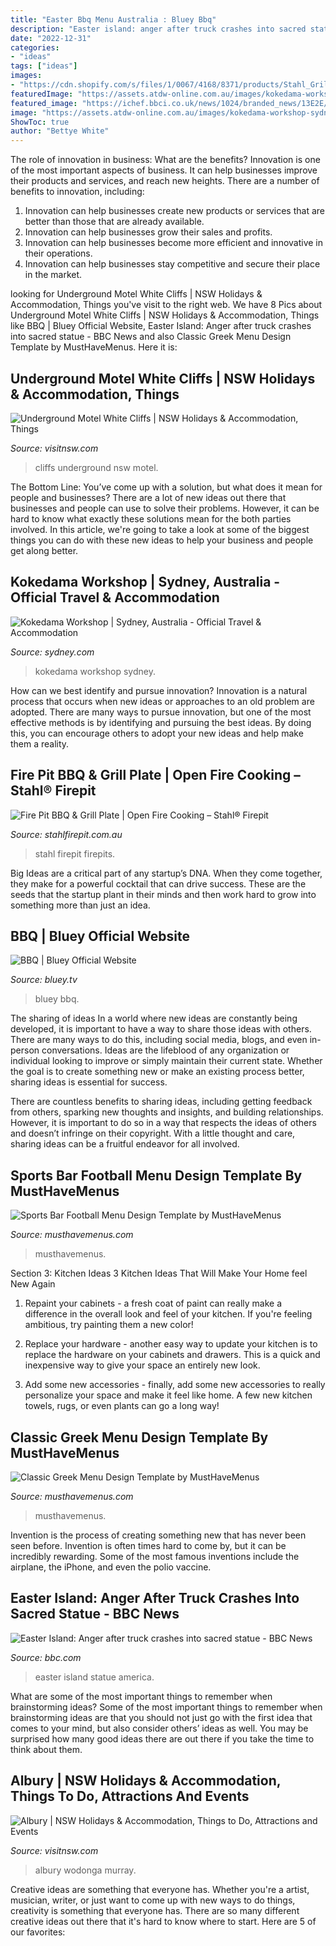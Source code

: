 ```yaml
---
title: "Easter Bbq Menu Australia : Bluey Bbq"
description: "Easter island: anger after truck crashes into sacred statue"
date: "2022-12-31"
categories:
- "ideas"
tags: ["ideas"]
images:
- "https://cdn.shopify.com/s/files/1/0067/4168/8371/products/Stahl_Grill_US_4_1200x1200.jpg?v=1558833294"
featuredImage: "https://assets.atdw-online.com.au/images/kokedama-workshop-sydney-original_9fwez7k.jpg?rect=0"
featured_image: "https://ichef.bbci.co.uk/news/1024/branded_news/13E2E/production/_111145418_easterislandstatue.jpg"
image: "https://assets.atdw-online.com.au/images/kokedama-workshop-sydney-original_9fwez7k.jpg?rect=0"
ShowToc: true
author: "Bettye White"
---
```



The role of innovation in business: What are the benefits?
Innovation is one of the most important aspects of business. It can help businesses improve their products and services, and reach new heights. There are a number of benefits to innovation, including: 
1. Innovation can help businesses create new products or services that are better than those that are already available. 
2. Innovation can help businesses grow their sales and profits. 
3. Innovation can help businesses become more efficient and innovative in their operations. 
4. Innovation can help businesses stay competitive and secure their place in the market.

	

		
looking for Underground Motel White Cliffs | NSW Holidays &amp; Accommodation, Things you've visit to the right web. We have 8 Pics about Underground Motel White Cliffs | NSW Holidays &amp; Accommodation, Things like BBQ | Bluey Official Website, Easter Island: Anger after truck crashes into sacred statue - BBC News and also Classic Greek Menu Design Template by MustHaveMenus. Here it is:
		
    
## Underground Motel White Cliffs | NSW Holidays &amp; Accommodation, Things

<img loading=lazy src="https://assets.atdw-online.com.au/images/48da4559d81f5d9724612ad1a298a6fd.jpeg?rect=0" onerror="this.onerror=null;this.src='https://tse2.mm.bing.net/th?id=OIP.4A-waZ08SCSn3BJFxS0NVQHaFj&amp;pid=15.1';" alt="Underground Motel White Cliffs | NSW Holidays &amp; Accommodation, Things">

_Source: visitnsw.com_

>cliffs underground nsw motel. 

	

The Bottom Line: You’ve come up with a solution, but what does it mean for people and businesses?
There are a lot of new ideas out there that businesses and people can use to solve their problems. However, it can be hard to know what exactly these solutions mean for the both parties involved. In this article, we're going to take a look at some of the biggest things you can do with these new ideas to help your business and people get along better.

    
## Kokedama Workshop | Sydney, Australia - Official Travel &amp; Accommodation

<img loading=lazy src="https://assets.atdw-online.com.au/images/kokedama-workshop-sydney-original_9fwez7k.jpg?rect=0" onerror="this.onerror=null;this.src='https://tse2.mm.bing.net/th?id=OIP.v0AeQtgT5vXybdsyoPupGgHaJ4&amp;pid=15.1';" alt="Kokedama Workshop | Sydney, Australia - Official Travel &amp; Accommodation">

_Source: sydney.com_

>kokedama workshop sydney. 

	

How can we best identify and pursue innovation?
Innovation is a natural process that occurs when new ideas or approaches to an old problem are adopted. There are many ways to pursue innovation, but one of the most effective methods is by identifying and pursuing the best ideas. By doing this, you can encourage others to adopt your new ideas and help make them a reality.

    
## Fire Pit BBQ &amp; Grill Plate | Open Fire Cooking – Stahl® Firepit

<img loading=lazy src="https://cdn.shopify.com/s/files/1/0067/4168/8371/products/Stahl_Grill_US_4_1200x1200.jpg?v=1558833294" onerror="this.onerror=null;this.src='https://tse1.mm.bing.net/th?id=OIP.vU51uhsuV8v2QJrUk71GJwHaE8&amp;pid=15.1';" alt="Fire Pit BBQ &amp; Grill Plate | Open Fire Cooking – Stahl® Firepit">

_Source: stahlfirepit.com.au_

>stahl firepit firepits. 

	

Big Ideas are a critical part of any startup’s DNA. When they come together, they make for a powerful cocktail that can drive success. These are the seeds that the startup plant in their minds and then work hard to grow into something more than just an idea. 

    
## BBQ | Bluey Official Website

<img loading=lazy src="https://www.bluey.tv/wp-content/uploads/2019/06/Bluey-BBQ-Watch-Card.jpg" onerror="this.onerror=null;this.src='https://tse3.mm.bing.net/th?id=OIP.p7zksITSntcnE4U3U0B7fQHaEl&amp;pid=15.1';" alt="BBQ | Bluey Official Website">

_Source: bluey.tv_

>bluey bbq. 

	

The sharing of ideas
In a world where new ideas are constantly being developed, it is important to have a way to share those ideas with others. There are many ways to do this, including social media, blogs, and even in-person conversations.
Ideas are the lifeblood of any organization or individual looking to improve or simply maintain their current state. Whether the goal is to create something new or make an existing process better, sharing ideas is essential for success.

There are countless benefits to sharing ideas, including getting feedback from others, sparking new thoughts and insights, and building relationships. However, it is important to do so in a way that respects the ideas of others and doesn’t infringe on their copyright. With a little thought and care, sharing ideas can be a fruitful endeavor for all involved.

    
## Sports Bar Football Menu Design Template By MustHaveMenus

<img loading=lazy src="https://renderer.mhme.nu/design/thumbnail/61b1bdf1-ee7e-4648-867c-f7e663ba9dff?width=500&amp;update=1627308354425" onerror="this.onerror=null;this.src='https://tse3.mm.bing.net/th?id=OIP.kAJCMTXy0CjDxFAhbIfQIwHaMM&amp;pid=15.1';" alt="Sports Bar Football Menu Design Template by MustHaveMenus">

_Source: musthavemenus.com_

>musthavemenus. 

	

Section 3: Kitchen Ideas
3 Kitchen Ideas That Will Make Your Home feel New Again
1. Repaint your cabinets - a fresh coat of paint can really make a difference in the overall look and feel of your kitchen. If you're feeling ambitious, try painting them a new color!

2. Replace your hardware - another easy way to update your kitchen is to replace the hardware on your cabinets and drawers. This is a quick and inexpensive way to give your space an entirely new look.

3. Add some new accessories - finally, add some new accessories to really personalize your space and make it feel like home. A few new kitchen towels, rugs, or even plants can go a long way!

    
## Classic Greek Menu Design Template By MustHaveMenus

<img loading=lazy src="https://renderer.mhme.nu/design/thumbnail/668361a0-aa68-4d3e-847d-4d25ad78ac7b?width=500&amp;update=1627890657316" onerror="this.onerror=null;this.src='https://tse2.mm.bing.net/th?id=OIP.u4zKyPAfrF0oOWg4yKu-NQHaMD&amp;pid=15.1';" alt="Classic Greek Menu Design Template by MustHaveMenus">

_Source: musthavemenus.com_

>musthavemenus. 

	

Invention is the process of creating something new that has never been seen before. Invention is often times hard to come by, but it can be incredibly rewarding. Some of the most famous inventions include the airplane, the iPhone, and even the polio vaccine.

    
## Easter Island: Anger After Truck Crashes Into Sacred Statue - BBC News

<img loading=lazy src="https://ichef.bbci.co.uk/news/1024/branded_news/13E2E/production/_111145418_easterislandstatue.jpg" onerror="this.onerror=null;this.src='https://tse2.mm.bing.net/th?id=OIP.f9FSQnCD3OVNMR_6QqgsYQHaEK&amp;pid=15.1';" alt="Easter Island: Anger after truck crashes into sacred statue - BBC News">

_Source: bbc.com_

>easter island statue america. 

	

What are some of the most important things to remember when brainstorming ideas?
Some of the most important things to remember when brainstorming ideas are that you should not just go with the first idea that comes to your mind, but also consider others’ ideas as well. You may be surprised how many good ideas there are out there if you take the time to think about them.

    
## Albury | NSW Holidays &amp; Accommodation, Things To Do, Attractions And Events

<img loading=lazy src="https://assets.atdw-online.com.au/images/3b2b37d7175786918fb1e27dc947eeb3.jpeg?rect=257" onerror="this.onerror=null;this.src='https://tse2.mm.bing.net/th?id=OIP.jvoTx-fkLIi0vhovi4TeFwHaEc&amp;pid=15.1';" alt="Albury | NSW Holidays &amp; Accommodation, Things to Do, Attractions and Events">

_Source: visitnsw.com_

>albury wodonga murray. 

	

Creative ideas are something that everyone has. Whether you're a artist, musician, writer, or just want to come up with new ways to do things, creativity is something that everyone has. There are so many different creative ideas out there that it's hard to know where to start. Here are 5 of our favorites: 

